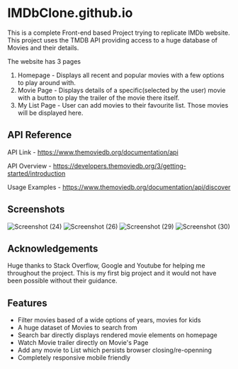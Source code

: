 # IMDbClone.github.io

This is a complete Front-end based Project trying to replicate IMDb website. This project uses the TMDB API providing access to a huge database of Movies and their details.

The website has 3 pages

1. Homepage - Displays all recent and popular movies with a few options to play around with.
2. Movie Page - Displays details of a specific(selected by the user) movie with a button to play the trailer of the movie there itself.
3. My List Page - User can add movies to their favourite list. Those movies will be displayed here.


## API Reference

API Link - https://www.themoviedb.org/documentation/api

API Overview - https://developers.themoviedb.org/3/getting-started/introduction

Usage Examples - https://www.themoviedb.org/documentation/api/discover



## Screenshots
![Screenshot (24)](https://user-images.githubusercontent.com/88011310/162433722-d55bf8f1-4657-4360-a305-715d011e1437.png)
![Screenshot (26)](https://user-images.githubusercontent.com/88011310/162433777-b3597d80-7f51-40b5-abb9-860e6800b3ad.png)
![Screenshot (29)](https://user-images.githubusercontent.com/88011310/162433804-c2838985-c96a-4ce2-baff-8afe82c03eb7.png)
![Screenshot (30)](https://user-images.githubusercontent.com/88011310/162433812-f4b4ea73-90fb-497a-b624-28e9ca5ca898.png)




## Acknowledgements

 Huge thanks to Stack Overflow, Google and Youtube for helping me throughout the project.
 This is my first big project and it would not have been possible without their guidance. 
 
 
 
## Features

- Filter movies based of a wide options of years, movies for kids
- A huge dataset of Movies to search from
- Search bar directly displays rendered movie elements on homepage
- Watch Movie trailer directly on Movie's Page
- Add any movie to List which persists browser closing/re-openning 
- Completely responsive mobile friendly
 
